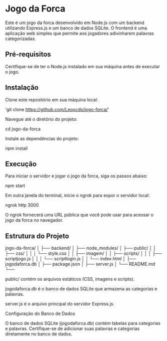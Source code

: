 # Jogo da Forca
Este é um jogo da forca desenvolvido em Node.js com um backend utilizando Express.js e um banco de dados SQLite. O frontend é uma aplicação web simples que permite aos jogadores adivinharem palavras categorizadas.

## Pré-requisitos
Certifique-se de ter o Node.js instalado em sua máquina antes de executar o jogo.

## Instalação
Clone este repositório em sua máquina local: 

'git clone https://github.com/Leoocds/jogo-forca/'

Navegue até o diretório do projeto:

cd jogo-da-forca

Instale as dependências do projeto:

npm install

## Execução
Para iniciar o servidor e jogar o jogo da forca, siga os passos abaixo:

npm start

Em outra janela do terminal, inicie o ngrok para expor o servidor local:

ngrok http 3000

O ngrok fornecerá uma URL pública que você pode usar para acessar o jogo da forca no navegador.

## Estrutura do Projeto

jogo-da-forca/
│
├── backend/
│   ├── node_modules/
│   ├── public/
│   │   ├── css/
│   │   │   └── style.css
│   │   ├── imagem/
│   │   ├── scripts/
│   │   │   ├── scriptjogo.js
│   │   │   └── scriptlogin.js
│   │   └── index.html
│   ├── jogodaforca.db
│   ├── package.json
│   ├── server.js
│   └── README.md
└──


public/ contém os arquivos estáticos (CSS, imagens e scripts).

jogodaforca.db é o banco de dados SQLite que armazena as categorias e palavras.

server.js é o arquivo principal do servidor Express.js.

Configuração do Banco de Dados

O banco de dados SQLite (jogodaforca.db) contém tabelas para categorias e palavras. Certifique-se de adicionar suas palavras e categorias diretamente no banco de dados.
